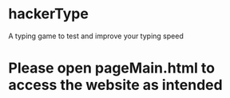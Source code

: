 # hackerType
A typing game to test and improve your typing speed

# Please open pageMain.html to access the website as intended
